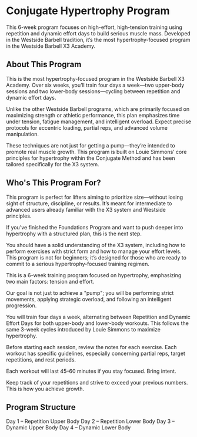 # Conjugate Hypertrophy Program
This 6-week program focuses on high-effort, high-tension training using repetition and dynamic effort days to build serious muscle mass. Developed in the Westside Barbell tradition, it’s the most hypertrophy-focused program in the Westside Barbell X3 Academy.


## About This Program
This is the most hypertrophy-focused program in the Westside Barbell X3 Academy. Over six weeks, you’ll train four days a week—two upper-body sessions and two lower-body sessions—cycling between repetition and dynamic effort days.

Unlike the other Westside Barbell programs, which are primarily focused on maximizing strength or athletic performance, this plan emphasizes time under tension, fatigue management, and intelligent overload. Expect precise protocols for eccentric loading, partial reps, and advanced volume manipulation.

These techniques are not just for getting a pump—they’re intended to promote real muscle growth. This program is built on Louie Simmons’ core principles for hypertrophy within the Conjugate Method and has been tailored specifically for the X3 system.

## Who's This Program For?
This program is perfect for lifters aiming to prioritize size—without losing sight of structure, discipline, or results. It’s meant for intermediate to advanced users already familiar with the X3 system and Westside principles.

If you’ve finished the Foundations Program and want to push deeper into hypertrophy with a structured plan, this is the next step.

You should have a solid understanding of the X3 system, including how to perform exercises with strict form and how to manage your effort levels. This program is not for beginners; it’s designed for those who are ready to commit to a serious hypertrophy-focused training regimen.

This is a 6-week training program focused on hypertrophy, emphasizing two main factors: tension and effort.

Our goal is not just to achieve a "pump"; you will be performing strict movements, applying strategic overload, and following an intelligent progression.

You will train four days a week, alternating between Repetition and Dynamic Effort Days for both upper-body and lower-body workouts. This follows the same 3-week cycles introduced by Louie Simmons to maximize hypertrophy.

Before starting each session, review the notes for each exercise. Each workout has specific guidelines, especially concerning partial reps, target repetitions, and rest periods.

Each workout will last 45–60 minutes if you stay focused. Bring intent.

Keep track of your repetitions and strive to exceed your previous numbers. This is how you achieve growth.

## Program Structure
Day 1 – Repetition Upper Body
Day 2 – Repetition Lower Body
Day 3 – Dynamic Upper Body
Day 4 – Dynamic Lower Body